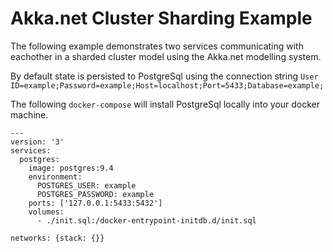 # Akka.net Cluster Sharding Example

The following example demonstrates two services communicating with eachother in a sharded cluster model using the Akka.net modelling system.

By default state is persisted to PostgreSql using the connection string `User ID=example;Password=example;Host=localhost;Port=5433;Database=example;`

The following `docker-compose` will install PostgreSql locally into your docker machine.

```
---
version: '3'
services:
  postgres:
    image: postgres:9.4
    environment:
      POSTGRES_USER: example
      POSTGRES_PASSWORD: example
    ports: ['127.0.0.1:5433:5432']
    volumes:
      - ./init.sql:/docker-entrypoint-initdb.d/init.sql
      
networks: {stack: {}}
```